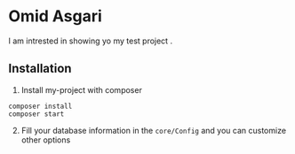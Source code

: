 
# Omid Asgari

I am intrested in showing yo my test project .


## Installation

1. Install my-project with composer

```
composer install
composer start
```




2. Fill your database information in the  ```core/Config``` and you can customize other options


